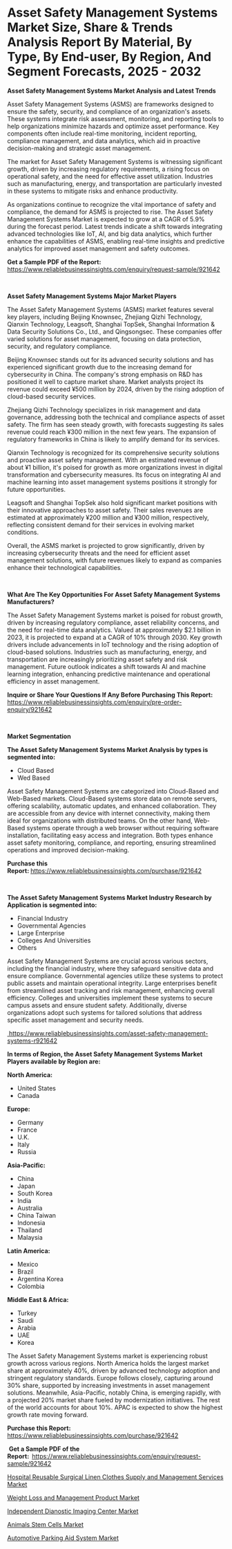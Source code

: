 <p><h1>Asset Safety Management Systems Market Size, Share & Trends Analysis Report By Material, By Type, By End-user, By Region, And Segment Forecasts, 2025 - 2032</h1></p><p><strong>Asset Safety Management Systems Market Analysis and Latest Trends</strong></p>
<p><p>Asset Safety Management Systems (ASMS) are frameworks designed to ensure the safety, security, and compliance of an organization's assets. These systems integrate risk assessment, monitoring, and reporting tools to help organizations minimize hazards and optimize asset performance. Key components often include real-time monitoring, incident reporting, compliance management, and data analytics, which aid in proactive decision-making and strategic asset management.</p><p>The market for Asset Safety Management Systems is witnessing significant growth, driven by increasing regulatory requirements, a rising focus on operational safety, and the need for effective asset utilization. Industries such as manufacturing, energy, and transportation are particularly invested in these systems to mitigate risks and enhance productivity. </p><p>As organizations continue to recognize the vital importance of safety and compliance, the demand for ASMS is projected to rise. The Asset Safety Management Systems Market is expected to grow at a CAGR of 5.9% during the forecast period. Latest trends indicate a shift towards integrating advanced technologies like IoT, AI, and big data analytics, which further enhance the capabilities of ASMS, enabling real-time insights and predictive analytics for improved asset management and safety outcomes.</p></p>
<p><strong>Get a Sample PDF of the Report:&nbsp;</strong> <a href="https://www.reliablebusinessinsights.com/enquiry/request-sample/921642?utm_campaign=1113&utm_medium=2&utm_source=Github&utm_content=ia&utm_term=07032025&utm_id=asset-safety-management-systems">https://www.reliablebusinessinsights.com/enquiry/request-sample/921642</a></p>
<p>&nbsp;</p>
<p><strong>Asset Safety Management Systems Major Market Players</strong></p>
<p><p>The Asset Safety Management Systems (ASMS) market features several key players, including Beijing Knownsec, Zhejiang Qizhi Technology, Qianxin Technology, Leagsoft, Shanghai TopSek, Shanghai Information & Data Security Solutions Co., Ltd., and Qingsongsec. These companies offer varied solutions for asset management, focusing on data protection, security, and regulatory compliance.</p><p>Beijing Knownsec stands out for its advanced security solutions and has experienced significant growth due to the increasing demand for cybersecurity in China. The company's strong emphasis on R&D has positioned it well to capture market share. Market analysts project its revenue could exceed ¥500 million by 2024, driven by the rising adoption of cloud-based security services.</p><p>Zhejiang Qizhi Technology specializes in risk management and data governance, addressing both the technical and compliance aspects of asset safety. The firm has seen steady growth, with forecasts suggesting its sales revenue could reach ¥300 million in the next few years. The expansion of regulatory frameworks in China is likely to amplify demand for its services.</p><p>Qianxin Technology is recognized for its comprehensive security solutions and proactive asset safety management. With an estimated revenue of about ¥1 billion, it's poised for growth as more organizations invest in digital transformation and cybersecurity measures. Its focus on integrating AI and machine learning into asset management systems positions it strongly for future opportunities.</p><p>Leagsoft and Shanghai TopSek also hold significant market positions with their innovative approaches to asset safety. Their sales revenues are estimated at approximately ¥200 million and ¥300 million, respectively, reflecting consistent demand for their services in evolving market conditions.</p><p>Overall, the ASMS market is projected to grow significantly, driven by increasing cybersecurity threats and the need for efficient asset management solutions, with future revenues likely to expand as companies enhance their technological capabilities.</p></p>
<p>&nbsp;</p>
<p><strong>What Are The Key Opportunities For Asset Safety Management Systems Manufacturers?</strong></p>
<p><p>The Asset Safety Management Systems market is poised for robust growth, driven by increasing regulatory compliance, asset reliability concerns, and the need for real-time data analytics. Valued at approximately $2.1 billion in 2023, it is projected to expand at a CAGR of 10% through 2030. Key growth drivers include advancements in IoT technology and the rising adoption of cloud-based solutions. Industries such as manufacturing, energy, and transportation are increasingly prioritizing asset safety and risk management. Future outlook indicates a shift towards AI and machine learning integration, enhancing predictive maintenance and operational efficiency in asset management.</p></p>
<p><strong>Inquire or Share Your Questions If Any Before Purchasing This Report:</strong> <a href="https://www.reliablebusinessinsights.com/enquiry/pre-order-enquiry/921642?utm_campaign=1113&utm_medium=2&utm_source=Github&utm_content=ia&utm_term=07032025&utm_id=asset-safety-management-systems">https://www.reliablebusinessinsights.com/enquiry/pre-order-enquiry/921642</a></p>
<p>&nbsp;</p>
<p><strong>Market Segmentation</strong></p>
<p><strong>The Asset Safety Management Systems Market Analysis by types is segmented into:</strong></p>
<p><ul><li>Cloud Based</li><li>Wed Based</li></ul></p>
<p><p>Asset Safety Management Systems are categorized into Cloud-Based and Web-Based markets. Cloud-Based systems store data on remote servers, offering scalability, automatic updates, and enhanced collaboration. They are accessible from any device with internet connectivity, making them ideal for organizations with distributed teams. On the other hand, Web-Based systems operate through a web browser without requiring software installation, facilitating easy access and integration. Both types enhance asset safety monitoring, compliance, and reporting, ensuring streamlined operations and improved decision-making.</p></p>
<p><strong>Purchase this Report:&nbsp;</strong><a href="https://www.reliablebusinessinsights.com/purchase/921642?utm_campaign=1113&utm_medium=2&utm_source=Github&utm_content=ia&utm_term=07032025&utm_id=asset-safety-management-systems">https://www.reliablebusinessinsights.com/purchase/921642</a></p>
<p>&nbsp;</p>
<p><strong>The Asset Safety Management Systems Market Industry Research by Application is segmented into:</strong></p>
<p><ul><li>Financial Industry</li><li>Governmental Agencies</li><li>Large Enterprise</li><li>Colleges And Universities</li><li>Others</li></ul></p>
<p><p>Asset Safety Management Systems are crucial across various sectors, including the financial industry, where they safeguard sensitive data and ensure compliance. Governmental agencies utilize these systems to protect public assets and maintain operational integrity. Large enterprises benefit from streamlined asset tracking and risk management, enhancing overall efficiency. Colleges and universities implement these systems to secure campus assets and ensure student safety. Additionally, diverse organizations adopt such systems for tailored solutions that address specific asset management and security needs.</p></p>
<p><a href="https://www.reliablebusinessinsights.com/asset-safety-management-systems-r921642?utm_campaign=1113&utm_medium=2&utm_source=Github&utm_content=ia&utm_term=07032025&utm_id=asset-safety-management-systems">&nbsp;https://www.reliablebusinessinsights.com/asset-safety-management-systems-r921642</a></p>
<p><strong>In terms of Region, the Asset Safety Management Systems Market Players available by Region are:</strong></p>
<p>
    <p> <strong> North America: </strong>
        <ul>
            <li>United States</li>
            <li>Canada</li>
        </ul>
        </p> 
    <p> <strong> Europe: </strong>
        <ul>
            <li>Germany</li>
            <li>France</li>
            <li>U.K.</li>
            <li>Italy</li>
            <li>Russia</li>
        </ul>
        </p> 
    <p> <strong> Asia-Pacific: </strong>
        <ul>
            <li>China</li>
            <li>Japan</li>
            <li>South Korea</li>
            <li>India</li>
            <li>Australia</li>
            <li>China Taiwan</li>
            <li>Indonesia</li>
            <li>Thailand</li>
            <li>Malaysia</li>
        </ul>
        </p> 
    <p> <strong> Latin America: </strong>
        <ul>
            <li>Mexico</li>
            <li>Brazil</li>
            <li>Argentina Korea</li>
            <li>Colombia</li>
        </ul>
        </p> 
    <p> <strong> Middle East & Africa: </strong>
        <ul>
            <li>Turkey</li>
            <li>Saudi</li>
            <li>Arabia</li>
            <li>UAE</li>
            <li>Korea</li>
        </ul>
    </p>
    </p>
<p><p>The Asset Safety Management Systems market is experiencing robust growth across various regions. North America holds the largest market share at approximately 40%, driven by advanced technology adoption and stringent regulatory standards. Europe follows closely, capturing around 30% share, supported by increasing investments in asset management solutions. Meanwhile, Asia-Pacific, notably China, is emerging rapidly, with a projected 20% market share fueled by modernization initiatives. The rest of the world accounts for about 10%. APAC is expected to show the highest growth rate moving forward.</p></p>
<p><strong>Purchase this Report: </strong><a href="https://www.reliablebusinessinsights.com/purchase/921642?utm_campaign=1113&utm_medium=2&utm_source=Github&utm_content=ia&utm_term=07032025&utm_id=asset-safety-management-systems">https://www.reliablebusinessinsights.com/purchase/921642</a></p>
<p>&nbsp;<strong>Get a Sample PDF of the Report:&nbsp;&nbsp;</strong><a href="https://www.reliablebusinessinsights.com/enquiry/request-sample/921642?utm_campaign=1113&utm_medium=2&utm_source=Github&utm_content=ia&utm_term=07032025&utm_id=asset-safety-management-systems">https://www.reliablebusinessinsights.com/enquiry/request-sample/921642</a></p>
<p><strong></strong></p>
<p><p><a href="https://github.com/guyotkiferhi/Market-Research-Report-List-1/blob/main/hospital-reusable-surgical-linen-clothes-supply-and-management-services-market.md?utm_campaign=1113&utm_medium=2&utm_source=Github&utm_content=ia&utm_term=07032025&utm_id=asset-safety-management-systems">Hospital Reusable Surgical Linen Clothes Supply and Management Services Market</a></p><p><a href="https://github.com/iyachikareva/Market-Research-Report-List-1/blob/main/weight-loss-and-management-product-market.md?utm_campaign=1113&utm_medium=2&utm_source=Github&utm_content=ia&utm_term=07032025&utm_id=asset-safety-management-systems">Weight Loss and Management Product Market</a></p><p><a href="https://github.com/karydacamu/Market-Research-Report-List-1/blob/main/independent-dianostic-imaging-center-market.md?utm_campaign=1113&utm_medium=2&utm_source=Github&utm_content=ia&utm_term=07032025&utm_id=asset-safety-management-systems">Independent Dianostic Imaging Center Market</a></p><p><a href="https://github.com/mafeasavzal/Market-Research-Report-List-1/blob/main/animals-stem-cells-market.md?utm_campaign=1113&utm_medium=2&utm_source=Github&utm_content=ia&utm_term=07032025&utm_id=asset-safety-management-systems">Animals Stem Cells Market</a></p><p><a href="https://github.com/prantoblouin/Market-Research-Report-List-1/blob/main/automotive-parking-aid-system-market.md?utm_campaign=1113&utm_medium=2&utm_source=Github&utm_content=ia&utm_term=07032025&utm_id=asset-safety-management-systems">Automotive Parking Aid System Market</a></p></p>